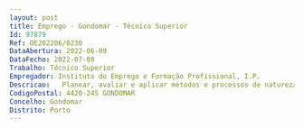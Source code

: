 ```yaml
--- 
layout: post
title: Emprego - Gondomar - Técnico Superior
Id: 97879
Ref: OE202206/0230
DataAbertura: 2022-06-09
DataFecho: 2022-07-08
Trabalho: Técnico Superior
Empregador: Instituto do Emprego e Formação Profissional, I.P.
Descricao:   Planear, avaliar e aplicar métodos e processos de natureza técnica que fundamentem a tomada de decisão   Efetuar a inscrição e a candidatura para emprego dos utentes, bem como todos os procedimentos inerentes ao requerimento do subsídio de desemprego   Potenciar o ajustamento entre a procura e a oferta, nomeadamente através do tratamento das ofertas, recrutamento e seleção dos candidatos   Prestar informações sobre as tendências do mercado de trabalho,  as medidas ativas de  emprego e a formação profissional aos utentes e entidades   Assegurar e dinamizar as sessões de informação, esclarecimento e recrutamento no âmbito do mercado de trabalho e das medidas ativas de emprego, formação profissional e reabilitação profissional   Colaborar ativamente com as entidades e parceiros da área de intervenção da Unidade Orgânica, potenciando uma articulação efetiva com os vários intervenientes em matéria de emprego e formação   Gerir a gestão processual associada aos procedimentos de informação, validação, ajustamento e encerramento de contas nas áreas de atuação da Unidade Orgânica   Apoiar a Direção do Unidade Orgânica no controlo dos aspetos que respeitam à Qualidade na organização e participar, em conjunto com ela, na definição da política e objetivos da qualidade e na identificação dos processos e recursos necessários à sua implementação tendo em conta a política e objetivos definidos   Promover o cumprimento das normas de higiene, segurança e saúde no trabalho.
CodigoPostal: 4420-245 GONDOMAR
Concelho: Gondomar
Distrito: Porto
--- 
```


